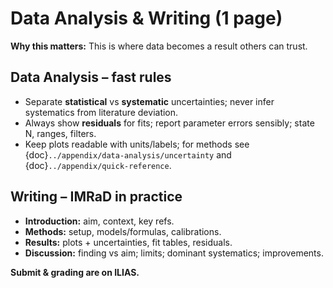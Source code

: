 # Data Analysis & Writing (1 page)

**Why this matters:** This is where data becomes a result others can trust.

## Data Analysis – fast rules
- Separate **statistical** vs **systematic** uncertainties; never infer systematics from literature deviation.
- Always show **residuals** for fits; report parameter errors sensibly; state N, ranges, filters.
- Keep plots readable with units/labels; for methods see {doc}`../appendix/data-analysis/uncertainty` and {doc}`../appendix/quick-reference`.

## Writing – IMRaD in practice
- **Introduction:** aim, context, key refs.  
- **Methods:** setup, models/formulas, calibrations.  
- **Results:** plots + uncertainties, fit tables, residuals.  
- **Discussion:** finding vs aim; limits; dominant systematics; improvements.

**Submit & grading are on ILIAS.**
